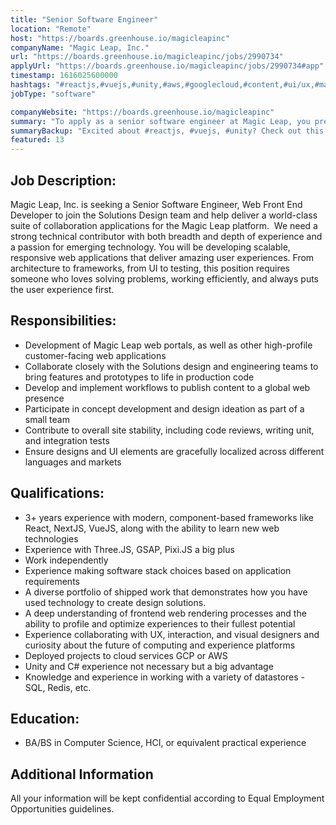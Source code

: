 ```yaml
---
title: "Senior Software Engineer"
location: "Remote"
host: "https://boards.greenhouse.io/magicleapinc"
companyName: "Magic Leap, Inc."
url: "https://boards.greenhouse.io/magicleapinc/jobs/2990734"
applyUrl: "https://boards.greenhouse.io/magicleapinc/jobs/2990734#app"
timestamp: 1616025600000
hashtags: "#reactjs,#vuejs,#unity,#aws,#googlecloud,#content,#ui/ux,#marketing,#redis,#optimization"
jobType: "software"

companyWebsite: "https://boards.greenhouse.io/magicleapinc"
summary: "To apply as a senior software engineer at Magic Leap, you preferably need to have 3+ years experience with modern, component-based frameworks like React, NextJS, VueJS, along with the ability to learn new web technologies."
summaryBackup: "Excited about #reactjs, #vuejs, #unity? Check out this job post!"
featured: 13
---
```


## Job Description: 

Magic Leap, Inc. is seeking a Senior Software Engineer, Web Front End Developer to join the Solutions Design team and help deliver a world-class suite of collaboration applications for the Magic Leap platform.  We need a strong technical contributor with both breadth and depth of experience and a passion for emerging technology. You will be developing scalable, responsive web applications that deliver amazing user experiences. From architecture to frameworks, from UI to testing, this position requires someone who loves solving problems, working efficiently, and always puts the user experience first.

## Responsibilities:

*   Development of Magic Leap web portals, as well as other high-profile customer-facing web applications
*   Collaborate closely with the Solutions design and engineering teams to bring features and prototypes to life in production code
*   Develop and implement workflows to publish content to a global web presence
*   Participate in concept development and design ideation as part of a small team
*   Contribute to overall site stability, including code reviews, writing unit, and integration tests
*   Ensure designs and UI elements are gracefully localized across different languages and markets

## Qualifications:

*   3+ years experience with modern, component-based frameworks like React, NextJS, VueJS, along with the ability to learn new web technologies
*   Experience with Three.JS, GSAP, Pixi.JS a big plus
*   Work independently 
*   Experience making software stack choices based on application requirements
*   A diverse portfolio of shipped work that demonstrates how you have used technology to create design solutions.
*   A deep understanding of frontend web rendering processes and the ability to profile and optimize experiences to their fullest potential
*   Experience collaborating with UX, interaction, and visual designers and curiosity about the future of computing and experience platforms
*   Deployed projects to cloud services GCP or AWS
*   Unity and C# experience not necessary but a big advantage
*   Knowledge and experience in working with a variety of datastores - SQL, Redis, etc.

## Education:

*   BA/BS in Computer Science, HCI, or equivalent practical experience

## Additional Information

All your information will be kept confidential according to Equal Employment Opportunities guidelines.

